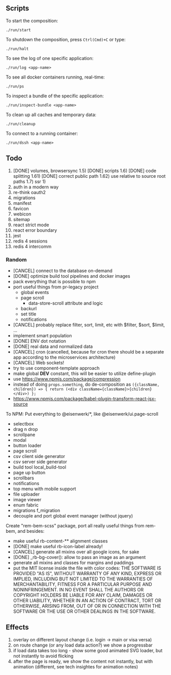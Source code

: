 ## Scripts

To start the composition:
~~~
./run/start
~~~

To shutdown the composition, press `Ctrl(Cmd)+C` or type:
~~~
./run/halt
~~~

To see the log of one specific application:
~~~
./run/log <app-name>
~~~

To see all docker containers running, real-time:
~~~
./run/ps
~~~

To inspect a bundle of the specific application:
~~~
./run/inspect-bundle <app-name>
~~~

To clean up all caches and temporary data:
~~~
./run/cleanup
~~~

To connect to a running container:
~~~
./run/dssh <app-name>
~~~

## Todo

1) [DONE] volumes, browsersync
1.5) [DONE] scripts
1.6) [DONE] code splitting
1.61) [DONE] correct public path
1.62) use relative to source root paths
1.7) ssr
    1) 
2) auth in a modern way
4) re-think oauth2
5) migrations
6) manifest
7) favicon
8) webicon
9) sitemap
10) react strict mode
11) react error boundary
13) jest
14) redis 4 sessions
15) redis 4 intercomm

### Random
* [CANCEL] connect to the database on-demand
* [DONE] optimize build tool pipelines and docker images
* pack everything that is possible to npm
* port useful things from pr-legacy project
    * global events
    * page scroll
        * data-store-scroll attribute and logic
    * backurl
    * set title
    * notifications
* [CANCEL] probably replace filter, sort, limit, etc with $filter, $sort, $limit, ...
* implement smart population
* [DONE] ENV dot notation
* [DONE] real data and normalized data
* [CANCEL] cron (cancelled, because for cron there should be a separate app according to the microservices architecture)
* [CANCEL] Web sockets!
* try to use component-template approach
* make global __DEV__ constant, this will be easier to utilize
    define-plugin
* use https://www.npmjs.com/package/compression
* instead of doing `props.something`, do de-composition as `({className, children}) => { return (<div className={className}>{children}</div>) };`
* https://www.npmjs.com/package/babel-plugin-transform-react-jsx-source

To NPM:
Put everything to @eisenwerk/*, like @eisenwerk/ui.page-scroll

* selectbox
* drag n drop
* scrollpane
* modal
* button loader
* page scroll
* csv client side generator
* csv server side generator
* build tool
    local_build-tool
* page up button
* scrollbars
* notifications
* top menu with mobile support
* file uploader
* image viewer
* enum fabric
* migrations
    f_migration
* decouple and port global event manager (without jquery)

Create "rem-bem-scss" package, port all really useful things from rem-bem, and besides:
* make useful rb-content-** alignment classes
* [DONE] make useful rb-icon-label already!
* [CANCEL] generate all mixins over all google icons, for sake
* [DONE] _rb-bg-cover(): allow to pass an image as an argument
* generate all mixins and classes for margins and paddings
* put the MIT license inside the file with color codes:
THE SOFTWARE IS PROVIDED "AS IS", WITHOUT WARRANTY OF ANY KIND, EXPRESS OR IMPLIED, INCLUDING BUT NOT LIMITED TO THE WARRANTIES OF MERCHANTABILITY, FITNESS FOR A PARTICULAR PURPOSE AND NONINFRINGEMENT. IN NO EVENT SHALL THE AUTHORS OR COPYRIGHT HOLDERS BE LIABLE FOR ANY CLAIM, DAMAGES OR OTHER LIABILITY, WHETHER IN AN ACTION OF CONTRACT, TORT OR OTHERWISE, ARISING FROM, OUT OF OR IN CONNECTION WITH THE SOFTWARE OR THE USE OR OTHER DEALINGS IN THE SOFTWARE.

## Effects

1) overlay on different layout change (i.e. login -> main or visa versa)
2) on route change (or any load data action?) we show a progressbar
3) if load data takes too long - show some good animated SVG loader, but not instantly to avoid flicking
4) after the page is ready, we show the content not instantly, but with animation (different, see tech insightes for animation notes)
